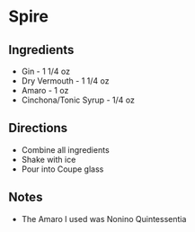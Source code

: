 # Spire

## Ingredients

 * Gin - 1 1/4 oz
 * Dry Vermouth - 1 1/4 oz
 * Amaro - 1 oz
 * Cinchona/Tonic Syrup - 1/4 oz

## Directions

 * Combine all ingredients
 * Shake with ice
 * Pour into Coupe glass

## Notes

 * The Amaro I used was Nonino Quintessentia
